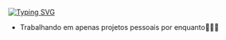<a href="https://git.io/typing-svg"><img src="https://readme-typing-svg.demolab.com?font=Pixelify+Sans&duration=2500&pause=250&color=7E00FF&multiline=true&repeat=false&width=635&height=200&lines=Ol%C3%A1%2C+bem+vindo+ao+meu+Github%F0%9F%91%BE;irei+lhe+contar+um+pouco+sobre+mim;meu+nome+%C3%A9+Felipe+Noberto;sempre+fui+apaixonado+por+programa%C3%A7%C3%A3o;ent%C3%A3o+come%C3%A7ei+na+programa%C3%A7%C3%A3o+com+apenas+10+anos;com+a+linguagem+de+programa%C3%A7%C3%A3o+chamada+Lua" alt="Typing SVG" /></a>

- Trabalhando em apenas projetos pessoais por enquanto🧑🏽‍💻
